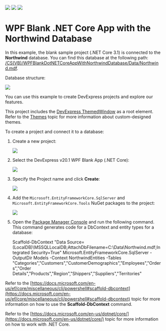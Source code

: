 <!-- default badges list -->
![](https://img.shields.io/endpoint?url=https://codecentral.devexpress.com/api/v1/VersionRange/272688157/22.2.2%2B)
[![](https://img.shields.io/badge/Open_in_DevExpress_Support_Center-FF7200?style=flat-square&logo=DevExpress&logoColor=white)](https://supportcenter.devexpress.com/ticket/details/T900034)
[![](https://img.shields.io/badge/📖_How_to_use_DevExpress_Examples-e9f6fc?style=flat-square)](https://docs.devexpress.com/GeneralInformation/403183)
<!-- default badges end -->
# WPF Blank .NET Core App with the Northwind Database


In this example, the blank sample project (.NET Core 3.1) is connected to the **Northwind** database. You can find this database at the following path: [/CS(VB)/WPFBlankDotNETCoreAppWithNorthwindDatabase/Data/Northwind.mdf](./CS/WPFBlankDotNETCoreAppWithNorthwindDatabase/Data/Northwind.mdf).

Database structure:

![](/images/DatabaseStructure.png)

You can use this example to create DevExpress projects and explore our features.

This project includes the [DevExpress ThemedWindow](https://docs.devexpress.com/WPF/DevExpress.Xpf.Core.ThemedWindow) as a root element. Refer to the [Themes](https://docs.devexpress.com/WPF/7406/common-concepts/themes) topic for more information about custom-designed themes.

To create a project and connect it to a database:

1. Create a new project:

    ![](/images/WPF_DotNETCoreProject.png)

2. Select the DevExpress v20.1 WPF Blank App (.NET Core): 

    ![](/images/WPF_DotNETCoreTemplate.png)

3. Specify the Project name and click **Create**:

    ![](/images/WPF_DotNETCoreNamePath.png)

4. Add the `Microsoft.EntityFrameworkCore.SqlServer` and `Microsoft.EntityFrameworkCore.Tools` NuGet packages to the project:

    ![](/images/WPF_DotNETCoreNuGetPackages.png)

5. Open the [Package Manager Console](https://docs.microsoft.com/en-us/nuget/consume-packages/install-use-packages-powershell) and run the following command. This command generates code for a DbContext and entity types for a database:
 
    Scaffold-DbContext "Data Source=(LocalDB)\MSSQLLocalDB;AttachDbFilename=C:\Data\Northwind.mdf;Integrated Security=True" Microsoft.EntityFrameworkCore.SqlServer -OutputDir Models -Context NorthwindEntities -Tables "Categories","Customers","CustomerDemographics","Employees","Orders","Order Details","Products","Region","Shippers","Suppliers","Territories"

Refer to the [https://docs.microsoft.com/en-us/ef/core/miscellaneous/cli/powershell#scaffold-dbcontext](https://docs.microsoft.com/en-us/ef/core/miscellaneous/cli/powershell#scaffold-dbcontext) topic for more information on how to use the **Scaffold-DbContext** command.

Refer to the [https://docs.microsoft.com/en-us/dotnet/core/](https://docs.microsoft.com/en-us/dotnet/core/) topic for more information on how to work with .NET Core.
